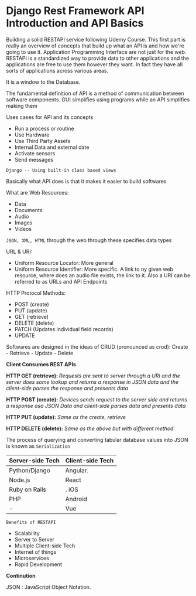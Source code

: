 # Django Rest Framework API Introduction and API Basics
Building a solid RESTAPI service following Udemy Course.
This first part is really an overview of concepts that build up what an API is and how we're going to use it.
Application Programming Interface are not just for the web.
RESTAPI is a standardized way to provide data to other applications and the applications are free to use them however they want.
In fact they have all sorts of applications across various areas.

It is a window to the Database.

The fundamental definition of API is a method of communication between software components.
GUI simplifies using programs while an API simplifies making them

Uses cases for API and its concepts 
  * Run a process or routine
  * Use Hardware
  * Use Third Party Assets
  * Internal Data and external date
  * Activate sensors
  * Send messages

`Django -- Using built-in class based views`

Basically what API does is that it makes it easier to build softwares

What are Web Resources: 
  * Data
  * Documents
  * Audio
  * Images
  * Videos

`JSON, XML, HTML` through the web through these specifies data types

URL & URI:
  * Uniform Resource Locator: More general
  * Uniform Resource Identifier: More specific. A link to ny given web resource, where does an audio file exists, the link to it. Also a URI can be referred to as URLs and API Endpoints


HTTP Protocol Methods:
  * POST (create)
  * PUT (update)
  * GET (retrieve)
  * DELETE (delete)
  * PATCH (Updates individual field records)
  * UPDATE

Softwares are designed in the ideas of CRUD (pronounced as crod): Create - Retrieve - Update - Delete

**Client Consumes REST APIs**


**HTTP GET (retrieve)**: _Requests are sent to server through a URI and the server does some lookup and returns a response in JSON data and the client-side parses the response and presents data_


**HTTP POST (create):** _Devices sends request to the server side and returns a response asa JSON Data and client-side parses data and presents data_


**HTTP PUT (update):** _Same as the create, retrieve_


**HTTP DELETE (delete):** _Same as the above but with different method_


The process of querying and converting tabular database values into JSON is known as `Serialization`

| **Server-side Tech** | **Client-side Tech** |
| ---------------- | ---------------- |
| Python/Django    | Angular.         |
| Node.js | React |
| Ruby on Rails |. iOS |
| PHP | Android |
|- | Vue |



`Benefits of RESTAPI`
  * Scalability
  * Server to Server
  * Multiple Client-side Tech
  * Internet of things
  * Microservices
  * Rapid Development


**Continution**

JSON : JavaScript Object Notation. 












